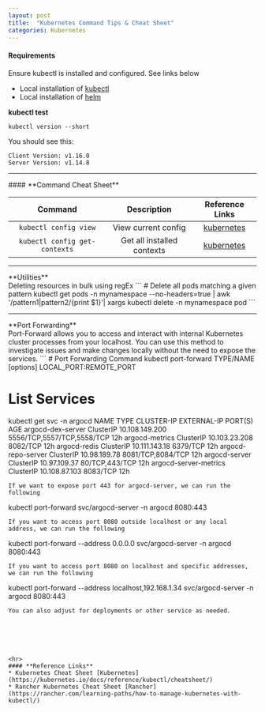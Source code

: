 ```yaml
---
layout: post
title:  "Kubernetes Command Tips & Cheat Sheet"
categories: Kubernetes
---
```


#### **Requirements**
Ensure kubectl is installed and configured. See links below

* Local installation of [kubectl](https://kubernetes.io/docs/tasks/tools/install-kubectl)
* Local installation of [helm](https://helm.sh/docs/intro/install)

**kubectl test** <br>
```
kubectl version --short
```
You should see this:
```
Client Version: v1.16.0
Server Version: v1.14.8
```
<hr>
#### **Command Cheat Sheet**

|         Command                 |      Description             |              Reference Links               |
|:------------------------------: |:----------------------------:| :----------------------------------------: | 
|  `kubectl config view`          | View current config          |   [kubernetes](https://kubernetes.io/)     |
|  `kubectl config get-contexts`  | Get all installed contexts   |   [kubernetes](https://kubernetes.io/)     | 

<hr>
**Utilities** <br>
Deleting resources in bulk using regEx
```
# Delete all pods matching a given pattern
kubectl get pods -n mynamespace --no-headers=true | awk '/pattern1|pattern2/{print $1}'| xargs  kubectl delete -n mynamespace pod
```

<hr>
**Port Forwarding** <br>
Port-Forward allows you to access and interact with internal Kubernetes cluster processes from your localhost. You can use this 
method to investigate issues and make changes locally without the need to expose the services.
```
# Port Forwarding Command
kubectl port-forward TYPE/NAME [options] LOCAL_PORT:REMOTE_PORT

# List Services
kubectl get svc -n argocd
NAME                    TYPE        CLUSTER-IP       EXTERNAL-IP   PORT(S)                      AGE
argocd-dex-server       ClusterIP   10.108.149.200   <none>        5556/TCP,5557/TCP,5558/TCP   12h
argocd-metrics          ClusterIP   10.103.23.208    <none>        8082/TCP                     12h
argocd-redis            ClusterIP   10.111.143.18    <none>        6379/TCP                     12h
argocd-repo-server      ClusterIP   10.98.189.78     <none>        8081/TCP,8084/TCP            12h
argocd-server           ClusterIP   10.97.109.37     <none>        80/TCP,443/TCP               12h
argocd-server-metrics   ClusterIP   10.108.87.103    <none>        8083/TCP                     12h
```
If we want to expose port 443 for argocd-server, we can run the following
```
kubectl port-forward svc/argocd-server -n argocd 8080:443
```
If you want to access port 8080 outside localhost or any local address, we can run the following
```
kubectl port-forward --address 0.0.0.0 svc/argocd-server -n argocd 8080:443
```
If you want to access port 8080 on localhost and specific addresses, we can run the following
```
kubectl port-forward --address localhost,192.168.1.34 svc/argocd-server -n argocd 8080:443
```
You can also adjust for deployments or other service as needed.






<hr>
#### **Reference Links**
* Kubernetes Cheat Sheet [Kubernetes](https://kubernetes.io/docs/reference/kubectl/cheatsheet/)
* Rancher Kubernetes Cheat Sheet [Rancher](https://rancher.com/learning-paths/how-to-manage-kubernetes-with-kubectl/)
